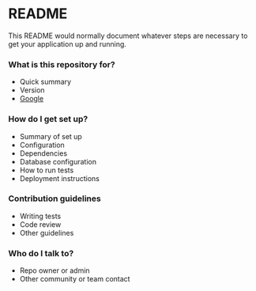 # README #

This README would normally document whatever steps are necessary to get your application up and running.

### What is this repository for? ###

* Quick summary
* Version
* [Google](https://www.google.com)

### How do I get set up? ###

* Summary of set up
* Configuration
* Dependencies
* Database configuration
* How to run tests
* Deployment instructions

### Contribution guidelines ###

* Writing tests
* Code review
* Other guidelines

### Who do I talk to? ###

* Repo owner or admin
* Other community or team contact